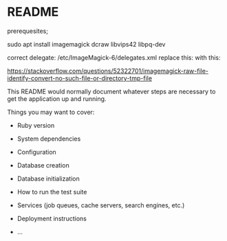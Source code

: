 # README

prerequesites;

sudo apt install imagemagick dcraw libvips42  libpq-dev

correct delegate:
/etc/ImageMagick-6/delegates.xml
replace this:
  <delegate decode="dng:decode" command="&quot;ufraw-batch&quot; --silent --create-id=also --out-type=png --out-depth=16 &quot;--output=%u.png&quot; &quot;%i&quot;"/>
with this:  
<delegate decode="dng:decode" command="&quot;dcraw&quot; -c &quot;%i&quot; &gt; &quot;%u.ppm&quot;" />
<delegate decode="dng:decode" command="&quot;dcraw&quot; -c -q 3 -w &quot;%i&quot; &gt; &quot;%u.ppm&quot;" />

https://stackoverflow.com/questions/52322701/imagemagick-raw-file-identify-convert-no-such-file-or-directory-tmp-file


This README would normally document whatever steps are necessary to get the
application up and running.

Things you may want to cover:

* Ruby version

* System dependencies

* Configuration

* Database creation

* Database initialization

* How to run the test suite

* Services (job queues, cache servers, search engines, etc.)

* Deployment instructions

* ...
